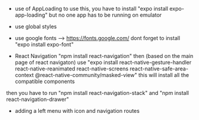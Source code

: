 - use of AppLoading
  to use this, you have to install "expo install expo-app-loading" but no one app has to be running on emulator
- use global styles
- use google fonts --> https://fonts.google.com/
  dont forget to install "expo install expo-font"

- React Navigation "npm install react-navigation" then (based on the main page of react navigaton) use "expo install react-native-gesture-handler react-native-reanimated react-native-screens react-native-safe-area-context @react-native-community/masked-view" this will install all the compatible components

then you have to run "npm install react-navigation-stack" and "npm install react-navigation-drawer"

- adding a left menu with icon and navigation routes
